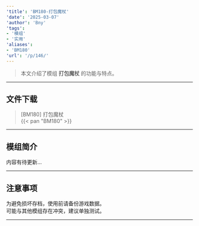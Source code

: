 ```yaml
---
'title': 'BM180-打包魔杖'
'date': '2025-03-07'
'author': 'Bny'
'tags':
- '模组'
- '实用'
'aliases':
- 'BM180'
'url': '/p/146/'
---
```


> 本文介绍了模组 **打包魔杖** 的功能与特点。

---

## 文件下载

> [BM180] 打包魔杖  
{{< pan "BM180" >}}  

---

## 模组简介

>  
内容有待更新...  

---

## 注意事项

>  
为避免损坏存档，使用前请备份游戏数据。  
可能与其他模组存在冲突，建议单独测试。  

---

